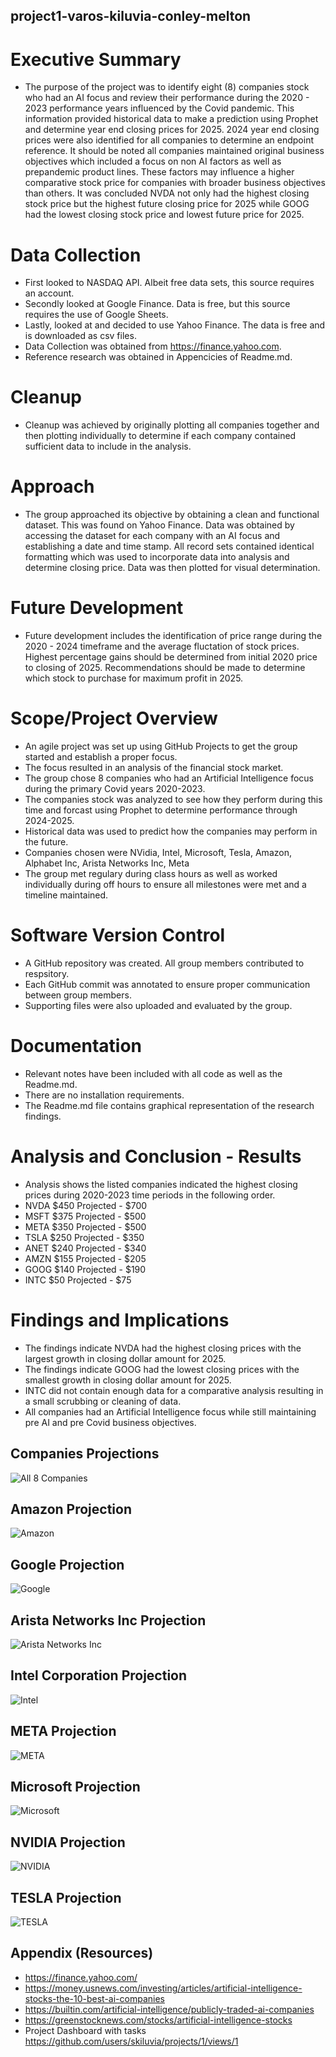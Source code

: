 ## project1-varos-kiluvia-conley-melton

# Executive Summary
- The purpose of the project was to identify eight (8) companies stock who had an AI focus and review their performance during the 2020 - 2023 performance years influenced by the Covid pandemic.  This information provided historical data to make a prediction using Prophet and determine year end closing prices for 2025.  2024 year end closing prices were also identified for all companies to determine an endpoint reference.  It should be noted all companies maintained original business objectives which included a focus on non AI factors as well as prepandemic product lines.  These factors may influence a higher comparative stock price for companies with broader business objectives than others.  It was concluded NVDA not only had the highest closing stock price but the highest future closing price for 2025 while GOOG had the lowest closing stock price and lowest future price for 2025.

# Data Collection
- First looked to NASDAQ API. Albeit free data sets, this source requires an account.
- Secondly looked at Google Finance. Data is free, but this source requires the use of Google Sheets.
- Lastly, looked at and decided to use Yahoo Finance. The data is free and is downloaded as csv files.
- Data Collection was obtained from https://finance.yahoo.com.
- Reference research was obtained in Appencicies of Readme.md.

# Cleanup
- Cleanup was achieved by originally plotting all companies together and then plotting individually to determine if each company contained sufficient data to include in the analysis.

# Approach
- The group approached its objective by obtaining a clean and functional dataset.  This was found on Yahoo Finance.  Data was obtained by accessing the dataset for each company with an AI focus and establishing a date and time stamp.  All record sets contained identical formatting which was used to incorporate data into analysis and determine closing price.  Data was then plotted for visual determination.

# Future Development
- Future development includes the identification of price range during the 2020 - 2024 timeframe and the average fluctation of stock prices.  Highest percentage gains should be determined from initial 2020 price to closing of 2025.  Recommendations should be made to determine which stock to purchase for maximum profit in 2025.


# Scope/Project Overview
-  An agile project was set up using GitHub Projects to get the group started and establish a proper focus.
-  The focus resulted in an analysis of the financial stock market.
-  The group chose 8 companies who had an Artificial Intelligence focus during the primary Covid years 2020-2023.
-  The companies stock was analyzed to see how they perform during this time and forcast using Prophet to determine performance through 2024-2025.
-  Historical data was used to predict how the companies may perform in the future.
-  Companies chosen were NVidia, Intel, Microsoft, Tesla, Amazon, Alphabet Inc, Arista Networks Inc, Meta
-  The group met regulary during class hours as well as worked individually during off hours to ensure all milestones were met and a timeline maintained.

# Software Version Control
- A GitHub repository was created.  All group members contributed to respsitory.
- Each GitHub commit was annotated to ensure proper communication between group members.
- Supporting files were also uploaded and evaluated by the group.

# Documentation
- Relevant notes have been included with all code as well as the Readme.md.
- There are no installation requirements.
- The Readme.md file contains graphical representation of the research findings.

# Analysis and Conclusion - Results
- Analysis shows the listed companies indicated the highest closing prices during 2020-2023 time periods in the following order.
- NVDA $450 Projected - $700
- MSFT $375 Projected - $500
- META $350 Projected - $500
- TSLA $250 Projected - $350
- ANET $240 Projected - $340
- AMZN $155 Projected - $205
- GOOG $140 Projected - $190
- INTC $50  Projected - $75

# Findings and Implications
- The findings indicate NVDA had the highest closing prices with the largest growth in closing dollar amount for 2025.
- The findings indicate GOOG had the lowest closing prices with the smallest growth in closing dollar amount for 2025.
- INTC did not contain enough data for a comparative analysis resulting in a small scrubbing or cleaning of data.
- All companies had an Artificial Intelligence focus while still maintaining pre AI and pre Covid business objectives.

## Companies Projections
![All 8 Companies](./Resources/all_comp_closing_prices.png)

## Amazon Projection
![Amazon](./Resources/amzn_projection.png)

## Google Projection
![Google](./Resources/goog_projection.png)

## Arista Networks Inc Projection
![Arista Networks Inc](./Resources/anet_projection.png)

## Intel Corporation Projection
![Intel](./Resources/intc_projection.png)

## META Projection
![META](./Resources/meta_projection.png)

## Microsoft Projection
![Microsoft](./Resources/msft_projection.png)

## NVIDIA Projection
![NVIDIA](./Resources/nvda_projection.png)

## TESLA Projection
![TESLA](./Resources/tsla_projection.png)


## Appendix (Resources)
- https://finance.yahoo.com/
- https://money.usnews.com/investing/articles/artificial-intelligence-stocks-the-10-best-ai-companies
- https://builtin.com/artificial-intelligence/publicly-traded-ai-companies
- https://greenstocknews.com/stocks/artificial-intelligence-stocks
- Project Dashboard with tasks https://github.com/users/skiluvia/projects/1/views/1


